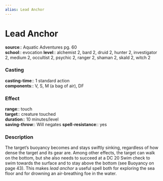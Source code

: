 ```yaml
---
alias: Lead Anchor
---
```


# Lead Anchor 

**source**:: Aquatic Adventures pg. 60  
**school**:: evocation
**level**:: alchemist 2, bard 2, druid 2, hunter 2, investigator 2, medium 2, occultist 2, psychic 2, ranger 2, shaman 2, skald 2, witch 2

### Casting 

**casting-time**:: 1 standard action  
**components**:: V, S, M (a bag of air), DF

### Effect 

**range**:: touch  
**target**:: creature touched  
**duration**:: 10 minutes/level  
**saving-throw**:: Will negates
**spell-resistance**:: yes

### Description 

The target’s buoyancy becomes and stays swiftly sinking, regardless of how dense the target and its gear are. Among other effects, the target can walk on the bottom, but she also needs to succeed at a DC 20 Swim check to swim towards the surface and to stay above the bottom (see Buoyancy on page 43). This makes *lead anchor* a useful spell both for exploring the sea floor and for drowning an air-breathing foe in the water.

